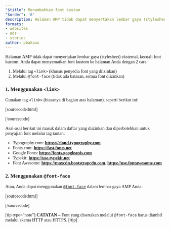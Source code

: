 ```yaml
---
"$title": Menambahkan font kustom
"$order": '6'
description: Halaman AMP tidak dapat menyertakan lembar gaya (stylesheet) eksternal, kecuali font kustom. Anda dapat menyematkan font kustom ke halaman Anda dengan dua cara ...
formats:
- websites
- ads
- stories
author: pbakaus
---
```


Halaman AMP tidak dapat menyertakan lembar gaya (stylesheet) eksternal, kecuali font kustom. Anda dapat menyematkan font kustom ke halaman Anda dengan 2 cara:

1. Melalui tag `<link>` (khusus penyedia font yang diizinkan)
2. Melalui `@font-face` (tidak ada batasan, semua font diizinkan)

### 1. Menggunakan `<link>`

Gunakan tag `<link>` (biasanya di bagian atas halaman), seperti berikut ini:

[sourcecode:html]
<link rel="stylesheet" href="https://fonts.googleapis.com/css?family=Tangerine">
[/sourcecode]

Asal-asal berikut ini masuk dalam daftar yang diizinkan dan diperbolehkan untuk penyajian font melalui tag tautan:

- Typography.com: **https://cloud.typography.com**
- Fonts.com: **https://fast.fonts.net**
- Google Fonts: **https://fonts.googleapis.com**
- Typekit: **https://use.typekit.net**
- Font Awesome: **https://maxcdn.bootstrapcdn.com**, **https://use.fontawesome.com**

### 2. Menggunakan `@font-face`

Atau, Anda dapat menggunakan [`@font-face`](https://developer.mozilla.org/en-US/docs/Web/CSS/@font-face) dalam lembar gaya AMP Anda:

[sourcecode:html]
<style amp-custom>
  @font-face {
    font-family: "Bitstream Vera Serif Bold";
    src: url("https://somedomain.org/VeraSeBd.ttf");
  }

  body {
    font-family: "Bitstream Vera Serif Bold", serif;
  }
</style>
[/sourcecode]

[tip type="note"] **CATATAN –** Font yang disertakan melalui `@font-face` harus diambil melalui skema HTTP atau HTTPS. [/tip]
